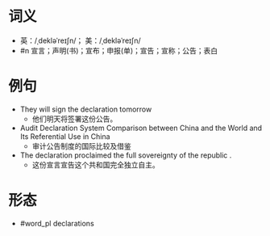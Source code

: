 # 词义
- 英：/ˌdekləˈreɪʃn/； 美：/ˌdekləˈreɪʃn/
- #n 宣言；声明(书)；宣布；申报(单)；宣告；宣称；公告；表白
# 例句
- They will sign the declaration tomorrow
	- 他们明天将签署这份公告。
- Audit Declaration System Comparison between China and the World and Its Referential Use in China
	- 审计公告制度的国际比较及借鉴
- The declaration proclaimed the full sovereignty of the republic .
	- 这份宣言宣告这个共和国完全独立自主。
# 形态
- #word_pl declarations

